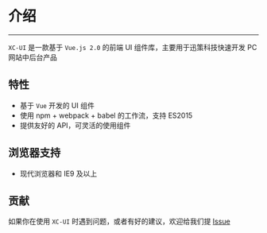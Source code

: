 # 介绍

----

`XC-UI` 是一款基于 `Vue.js 2.0` 的前端 UI 组件库，主要用于迅策科技快速开发 PC 网站中后台产品

## 特性

- 基于 `Vue` 开发的 UI 组件
- 使用 npm + webpack + babel 的工作流，支持 ES2015
- 提供友好的 API，可灵活的使用组件

## 浏览器支持

- 现代浏览器和 IE9 及以上

## 贡献

如果你在使用 `XC-UI` 时遇到问题，或者有好的建议，欢迎给我们提 [Issue](https://github.com/sgh422016658)
